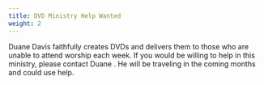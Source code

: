 ```yaml
---
title: DVD Ministry Help Wanted
weight: 2
---
```


Duane Davis faithfully creates DVDs and delivers them to those who are unable to attend worship each week. If you would be willing to help in this ministry, please contact Duane  . He will be traveling in the coming months and could use help.